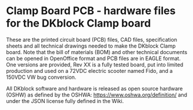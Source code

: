 # Clamp Board PCB - hardware files for the DKblock Clamp board
These are the printed circuit board (PCB) files, CAD files, specification sheets and all technical drawings needed to make the DKblock Clamp board. Note that the bill of materials (BOM) and other technical documents can be opened in OpenOffice format and PCB files are in EAGLE format.
One versions are provided, Rev XX is a fully tested board, put into limited production and used on a 72VDC electric scooter named Fido, and a 150VDC VW bug conversion. 

All DKblock software and hardware is released as open source hardware (OSHW) as defined by the OSHWA: https://www.oshwa.org/definition/ and under the JSON license fully defined in the Wiki.
